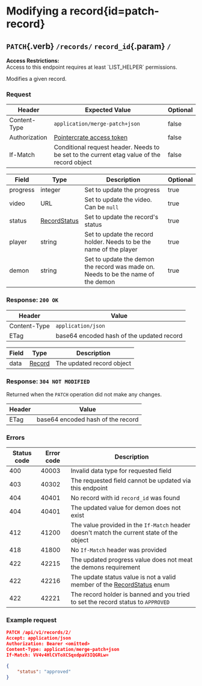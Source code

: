 <div class='panel fade js-scroll-anim' data-anim='fade'>

# Modifying a record{id=patch-record}

## `PATCH`{.verb} `/records/` `record_id`{.param} `/`

<div class='info-yellow'>
<b>Access Restrictions:</b><br>
Access to this endpoint requires at least `LIST_HELPER` permissions.
</div>

Modifies a given record.

### Request

| Header        | Expected Value                                                                             | Optional |
| ------------- | ------------------------------------------------------------------------------------------ | -------- |
| Content-Type  | `application/merge-patch+json`                                                             | false    |
| Authorization | [Pointercrate access token](/documentation/#access-tokens)                                 | false    |
| If-Match      | Conditional request header. Needs to be set to the current etag value of the record object | false    |

| Field    | Type                           | Description                                                                       | Optional |
| -------- | ------------------------------ | --------------------------------------------------------------------------------- | -------- |
| progress | integer                        | Set to update the progress                                                        | true     |
| video    | URL                            | Set to update the video. Can be `null`                                            | true     |
| status   | [RecordStatus](#record-status) | Set to update the record's status                                                 | true     |
| player   | string                         | Set to update the record holder. Needs to be the name of the player               | true     |
| demon    | string                         | Set to update the demon the record was made on. Needs to be the name of the demon | true     |

### Response: `200 OK`

| Header       | Value                                     |
| ------------ | ----------------------------------------- |
| Content-Type | `application/json`                        |
| ETag         | base64 encoded hash of the updated record |

| Field | Type                                     | Description               |
| ----- | ---------------------------------------- | ------------------------- |
| data  | [Record](/documentation/objects/#record) | The updated record object |

### Response: `304 NOT MODIFIED`

Returned when the `PATCH` operation did not make any changes.

| Header | Value                             |
| ------ | --------------------------------- |
| ETag   | base64 encoded hash of the record |

### Errors

| Status code | Error code | Description                                                                                                     |
| ----------- | ---------- | --------------------------------------------------------------------------------------------------------------- |
| 400         | 40003      | Invalid data type for requested field                                                                           |
| 403         | 40302      | The requested field cannot be updated via this endpoint                                                         |
| 404         | 40401      | No record with id `record_id` was found                                                                         |
| 404         | 40401      | The updated value for demon does not exist                                                                      |
| 412         | 41200      | The value provided in the `If-Match` header doesn't match the current state of the object                       |
| 418         | 41800      | No `If-Match` header was provided                                                                               |
| 422         | 42215      | The updated progress value does not meat the demons requirement                                                 |
| 422         | 42216      | The update status value is not a valid member of the [RecordStatus](/documentation/objects/#record-status) enum |
| 422         | 42221      | The record holder is banned and you tried to set the record status to `APPROVED`                                |

### Example request

```json
PATCH /api/v1/records/2/
Accept: application/json
Authorization: Bearer <omitted>
Content-Type: application/merge-patch+json
If-Match: VV4v4HlCVToXCSqxdpaV3IQGRLw=

{
    "status": "approved"
}
```

</div>
